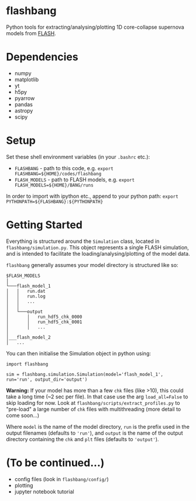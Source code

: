 # flashbang
Python tools for extracting/analysing/plotting 1D core-collapse supernova models from [FLASH](http://flash.uchicago.edu/site/flashcode/).

# Dependencies
* numpy
* matplotlib
* yt
* h5py
* pyarrow
* pandas
* astropy
* scipy

# Setup
Set these shell environment variables (in your `.bashrc` etc.):
* `FLASHBANG` - path to this code, e.g. `export FLASHBANG=${HOME}/codes/flashbang`
* `FLASH_MODELS` - path to FLASH models, e.g. `export FLASH_MODELS=${HOME}/BANG/runs`

In order to import with ipython etc., append to your python path: `export PYTHONPATH=${FLASHBANG}:${PYTHONPATH}`

# Getting Started
Everything is structured around the `Simulation` class, located in `flashbang/simulation.py`. This object represents a single FLASH simulation, and is intended to facilitate the loading/analysing/plotting of the model data.

`flashbang` generally assumes your model directory is structured like so:
```
$FLASH_MODELS
│
└───flash_model_1
│   │   run.dat
│   │   run.log
│   │   ...
│   │
│   └───output
│       │   run_hdf5_chk_0000
│       │   run_hdf5_chk_0001
│       │   ...
│
│___flash_model_2
│   ...
```

You can then initialise the Simulation object in python using:
```
import flashbang

sim = flashbang.simulation.Simulation(model='flash_model_1', run='run', output_dir='output')
```
**Warning:** If your model has more than a few `chk` files (like >10), this could take a long time (~2 sec per file). In that case use the arg `load_all=False` to skip loading for now. Look at `flashbang/scripts/extract_profiles.py` to "pre-load" a large number of `chk` files with multithreading (more detail to come soon...)

Where `model` is the name of the model directory, `run` is the prefix used in the output filenames (defaults to `'run'`), and `output` is the name of the output directory containing the `chk` and `plt` files (defaults to `'output'`).

# (To be continued...)
* config files (look in `flashbang/config/`)
* plotting
* jupyter notebook tutorial
